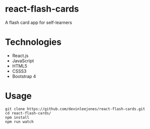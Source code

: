 # react-flash-cards
A flash card app for self-learners

# Technologies
- React.js
- JavaScript
- HTML5
- CSSS3
- Bootstrap 4
# Usage
```
git clone https://github.com/devinleejones/react-flash-cards.git
cd react-flash-cards/
npm install
npm run watch
```
